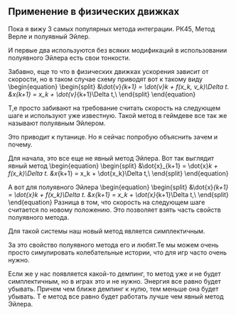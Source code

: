 
</div>

## Применение в физических движках

Пока я вижу 3 самых популярных метода интеграции. 
РК45, Метод Верле и полуявный Эйлер.

И первые два используются без всяких модификаций 
в использовании полуявного Эйлера есть свои тонкости.



Забавно, еще то что в физических движках ускорения зависит от скорости, но в таком случае схему приводят вот к такому виду
\begin{equation}
    \begin{split}
        &\dot{v}_{k+1} = \dot{v}_k + f(x_k, v_k)\Delta t.
        &x_{k+1} = x_k + \dot{v}_{k+1}\Delta t,\\
    \end{split}
\end{equation}

Т,е просто забивают на требование считать скорость на следующем шаге и используют уже известную. Такой метод в геймдеве все так же называют полуявным Эйлером.


Это приводит к путанице. Но я сейчас попробую объяснить зачем и почему.

Для начала, это все еще не явный метод Эйлера. 
Вот так выглядит явный метод
\begin{equation}
    \begin{split}
        &\dot{x}_{k+1} = \dot{x}_k + f(x_k)\Delta t.
        &x_{k+1} = x_k + \dot{x_k}\Delta t,\\
    \end{split}
\end{equation}

А вот для полуявного Эйлера
\begin{equation}
    \begin{split}
        &\dot{x}_{k+1} = \dot{x}_k + f(x_k)\Delta t.
        &x_{k+1} = x_k + \dot{x}_{k+1}\Delta t,\\
    \end{split}
\end{equation}
Разница в том, что скорость на следующем шаге считается по новому положению.
Это позволяет взять часть свойств полуявного метода. 

Для такой системы наш новый метод является симплектичным.


За это свойство полуявного метода его и любят.Те мы можем очень просто симулировать колебательные истории, что для игр часто очень нужно. 

Если же у нас появляется какой-то демпинг, то метод уже и не будет симплектичным, но в играх это и не нужно. Энергия все равно будет убывать. Причем чем ближе демпинг к нулю, тем меньше она будет убывать. Т е метод все равно будет работать лучше чем явный метод Эйлера.

